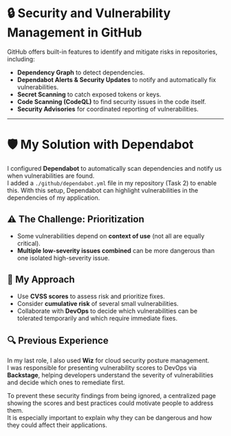 # 🔒 Security and Vulnerability Management in GitHub

GitHub offers built-in features to identify and mitigate risks in repositories, including:  

- **Dependency Graph** to detect dependencies.  
- **Dependabot Alerts & Security Updates** to notify and automatically fix vulnerabilities.  
- **Secret Scanning** to catch exposed tokens or keys.  
- **Code Scanning (CodeQL)** to find security issues in the code itself.  
- **Security Advisories** for coordinated reporting of vulnerabilities.  

---

# 🛡️ My Solution with Dependabot

I configured **Dependabot** to automatically scan dependencies and notify us when vulnerabilities are found.  
I added a `./github/dependabot.yml` file in my repository (Task 2) to enable this. With this setup, Dependabot can highlight vulnerabilities in the dependencies of my application.  

## ⚠️ The Challenge: Prioritization  
- Some vulnerabilities depend on **context of use** (not all are equally critical).  
- **Multiple low-severity issues combined** can be more dangerous than one isolated high-severity issue.  

## 🎯 My Approach  
- Use **CVSS scores** to assess risk and prioritize fixes.  
- Consider **cumulative risk** of several small vulnerabilities.  
- Collaborate with **DevOps** to decide which vulnerabilities can be tolerated temporarily and which require immediate fixes.  

## 🔍 Previous Experience  
In my last role, I also used **Wiz** for cloud security posture management.  
I was responsible for presenting vulnerability scores to DevOps via **Backstage**, helping developers understand the severity of vulnerabilities and decide which ones to remediate first.  


To prevent these security findings from being ignored, a centralized page showing the scores and best practices could motivate people to address them.  
It is especially important to explain why they can be dangerous and how they could affect their applications.


